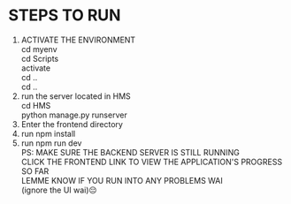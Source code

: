STEPS TO RUN
============
1. ACTIVATE THE ENVIRONMENT <br/>
   cd myenv<br/>
   cd Scripts<br/>
   activate<br/>
   cd ..<br/>
   cd ..<br/>
3. run the server located in HMS<br/>
   cd HMS<br/>
   python manage.py runserver<br/>
4. Enter the frontend directory<br/>
5. run npm install<br/>
6. run npm run dev<br/>
   PS: MAKE SURE THE BACKEND SERVER IS STILL RUNNING <br/>
CLICK THE FRONTEND LINK TO VIEW THE APPLICATION'S PROGRESS SO FAR<br/>
LEMME KNOW IF YOU RUN INTO ANY PROBLEMS WAI<br/>
(ignore the UI wai)😔

